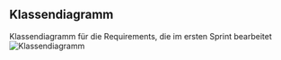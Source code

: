 ## Klassendiagramm
Klassendiagramm für die Requirements, die im ersten Sprint bearbeitet 
![Klassendiagramm](referenziert/KlassenDiagramm.png)
